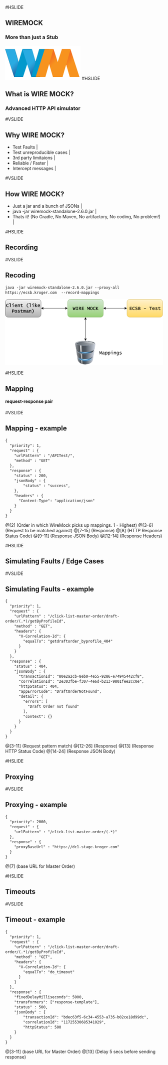 #HSLIDE
## WIREMOCK 
### More than just a Stub

![Press Down Key](assets/wiremock-logo.png)
#HSLIDE

## What is WIRE MOCK?

### Advanced HTTP API simulator

#VSLIDE

## Why WIRE MOCK?

- Test Faults |
- Test unreproducible cases |
- 3rd party limitaions |
- Reliable / Faster |
- Intercept messages |

#VSLIDE

## How WIRE MOCK?

- Just a jar and a bunch of JSONs |
- java -jar wiremock-standalone-2.6.0.jar |
- Thats it! (No Gradle, No Maven, No artifactory, No coding, No problem!) |

#HSLIDE

## Recording

#VSLIDE

## Recoding

```
java -jar wiremock-standalone-2.6.0.jar --proxy-all https://ecsb.kroger.com  --record-mappings
```

![WiremockRecordings](assets/WireMock_Recording.png)

#HSLIDE

## Mapping

#### request-response pair

#VSLIDE

## Mapping - example

```
{
  "priority": 1,
  "request" : {
    "urlPattern" : "/APITest/",
    "method" : "GET"
  },
  "response" : {
    "status" : 200,
    "jsonBody" : {
        "status" : "success",
    },
    "headers" : {
      "Content-Type": "application/json"
    }
  }
}
```

@[2] (Order in which WireMock picks up mappings. 1 - Highest)
@[3-6] (Request to be matched against)
@[7-15] (Response)
@[8] (HTTP Response Status Code)
@[9-11] (Response JSON Body)
@[12-14] (Response Headers)

#HSLIDE

## Simulating Faults / Edge Cases


#VSLIDE

## Simulating Faults - example

```
{
  "priority": 1,
  "request" : {
    "urlPattern" : "/click-list-master-order/draft-order/(.*)/getByProfileId",
    "method" : "GET",
    "headers": {
      "X-Correlation-Id": {
        "equalTo": "getdraftorder_byprofile_404"
      }
    }
  },
  "response" : {
    "status" : 404,
    "jsonBody" : {
      "transactionId": "80e2a2cb-8eb0-4e55-9286-e74945442cf8",
      "correlationId": "2e303fbe-f307-4e6d-b213-9801fee2cc0e",
      "httpStatus": 404,
      "appErrorCode": "DraftOrderNotFound",
      "detail": {
        "errors": [
          "Draft Order not found"
        ],
        "context": {}
      }
    }
  }
}
```

@[3-11] (Request pattern match)
@[12-26] (Response)
@[13] (Response HTTP Status Code)
@[14-24] (Response JSON Body)

#HSLIDE

## Proxying


#VSLIDE

## Proxying - example

```
{
  "priority": 2000,
  "request" : {
    "urlPattern" : "/click-list-master-order/(.*)"
  },
  "response" : {
    "proxyBaseUrl" : "https://dc1-stage.kroger.com"
  }
}
```

@[7] (base URL for Master Order)

#HSLIDE

## Timeouts


#VSLIDE

## Timeout - example

```
{
  "priority": 1,
  "request" : {
    "urlPattern" : "/click-list-master-order/draft-order/(.*)/getByProfileId",
    "method" : "GET",
    "headers": {
      "X-Correlation-Id": {
        "equalTo": "do_timeout"
      }
    }
  },
  "response" : {
    "fixedDelayMilliseconds": 5000,
    "transformers": ["response-template"],
    "status" : 500,
    "jsonBody" : {
        "transactionId": "bdec63f5-6c34-4553-a735-b02ce18d99dc",
        "correlationId": "11725530685341029",
        "httpStatus": 500
    }
  }
}
```

@[3-11] (base URL for Master Order)
@[13] (Delay 5 secs before sending response)